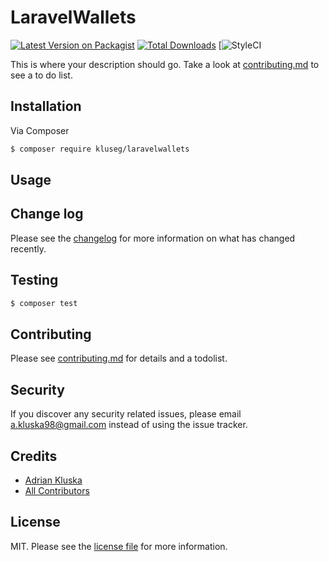 # LaravelWallets

[![Latest Version on Packagist][ico-version]][link-packagist]
[![Total Downloads][ico-downloads]][link-downloads]
[![StyleCI](https://github.styleci.io/repos/151119198/shield?branch=master)

This is where your description should go. Take a look at [contributing.md](contributing.md) to see a to do list.

## Installation

Via Composer

``` bash
$ composer require kluseg/laravelwallets
```

## Usage

## Change log

Please see the [changelog](changelog.md) for more information on what has changed recently.

## Testing

``` bash
$ composer test
```

## Contributing

Please see [contributing.md](contributing.md) for details and a todolist.

## Security

If you discover any security related issues, please email a.kluska98@gmail.com instead of using the issue tracker.

## Credits

- [Adrian Kluska][link-author]
- [All Contributors][link-contributors]

## License

MIT. Please see the [license file](license.md) for more information.

[ico-version]: https://img.shields.io/packagist/v/kluseg/laravelwallets.svg?style=flat-square
[ico-downloads]: https://img.shields.io/packagist/dt/kluseg/laravelwallets.svg?style=flat-square
[ico-travis]: https://img.shields.io/travis/kluseg/laravelwallets/master.svg?style=flat-square
[ico-styleci]: https://styleci.io/repos/12345678/shield

[link-packagist]: https://packagist.org/packages/kluseg/laravelwallets
[link-downloads]: https://packagist.org/packages/kluseg/laravelwallets
[link-travis]: https://travis-ci.org/kluseg/laravelwallets
[link-styleci]: https://styleci.io/repos/12345678
[link-author]: https://github.com/kluseg
[link-contributors]: ../../contributors]

